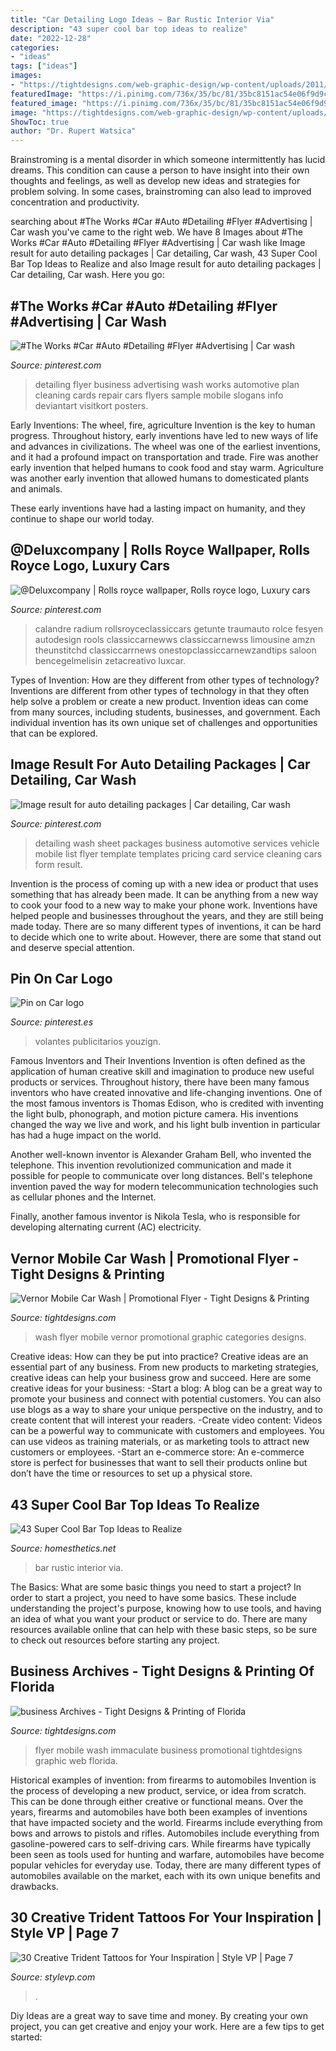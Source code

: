 ```yaml
---
title: "Car Detailing Logo Ideas ~ Bar Rustic Interior Via"
description: "43 super cool bar top ideas to realize"
date: "2022-12-28"
categories:
- "ideas"
tags: ["ideas"]
images:
- "https://tightdesigns.com/web-graphic-design/wp-content/uploads/2011/06/vernor-car-wash-22.jpg"
featuredImage: "https://i.pinimg.com/736x/35/bc/81/35bc8151ac54e06f9d9cf15562e42c9b.jpg"
featured_image: "https://i.pinimg.com/736x/35/bc/81/35bc8151ac54e06f9d9cf15562e42c9b.jpg"
image: "https://tightdesigns.com/web-graphic-design/wp-content/uploads/2011/06/vernor-car-wash-22.jpg"
ShowToc: true
author: "Dr. Rupert Watsica"
---
```



Brainstroming is a mental disorder in which someone intermittently has lucid dreams. This condition can cause a person to have insight into their own thoughts and feelings, as well as develop new ideas and strategies for problem solving. In some cases, brainstroming can also lead to improved concentration and productivity.

	

		
searching about #The Works #Car #Auto #Detailing #Flyer #Advertising | Car wash you've came to the right web. We have 8 Images about #The Works #Car #Auto #Detailing #Flyer #Advertising | Car wash like Image result for auto detailing packages | Car detailing, Car wash, 43 Super Cool Bar Top Ideas to Realize and also Image result for auto detailing packages | Car detailing, Car wash. Here you go:
		
    
## #The Works #Car #Auto #Detailing #Flyer #Advertising | Car Wash

<img loading=lazy src="https://i.pinimg.com/736x/81/36/ba/8136ba77c61108ddef0831c0690dba45--detail-shop-auto-detailing.jpg" onerror="this.onerror=null;this.src='https://tse3.mm.bing.net/th?id=OIP.-e2kWbNtXepbf5vyyRhluQHaLH&amp;pid=15.1';" alt="#The Works #Car #Auto #Detailing #Flyer #Advertising | Car wash">

_Source: pinterest.com_

>detailing flyer business advertising wash works automotive plan cleaning cards repair cars flyers sample mobile slogans info deviantart visitkort posters. 

	

Early Inventions: The wheel, fire, agriculture
Invention is the key to human progress. Throughout history, early inventions have led to new ways of life and advances in civilizations.
The wheel was one of the earliest inventions, and it had a profound impact on transportation and trade. Fire was another early invention that helped humans to cook food and stay warm. Agriculture was another early invention that allowed humans to domesticated plants and animals.

These early inventions have had a lasting impact on humanity, and they continue to shape our world today.

    
## @Deluxcompany | Rolls Royce Wallpaper, Rolls Royce Logo, Luxury Cars

<img loading=lazy src="https://i.pinimg.com/736x/f7/bd/b5/f7bdb5f78070f672677493512049db5f.jpg" onerror="this.onerror=null;this.src='https://tse4.mm.bing.net/th?id=OIP.xj5oIeNuusyMdKvobVhPKwHaN2&amp;pid=15.1';" alt="@Deluxcompany | Rolls royce wallpaper, Rolls royce logo, Luxury cars">

_Source: pinterest.com_

>calandre radium rollsroyceclassiccars getunte traumauto rolce fesyen autodesign rools classiccarnewws classiccarnewss limousine amzn theunstitchd classiccarrnews onestopclassiccarnewzandtips saloon bencegelmelisin zetacreativo luxcar. 

	

Types of Invention: How are they different from other types of technology?
Inventions are different from other types of technology in that they often help solve a problem or create a new product. Invention ideas can come from many sources, including students, businesses, and government. Each individual invention has its own unique set of challenges and opportunities that can be explored.

    
## Image Result For Auto Detailing Packages | Car Detailing, Car Wash

<img loading=lazy src="https://i.pinimg.com/736x/35/bc/81/35bc8151ac54e06f9d9cf15562e42c9b.jpg" onerror="this.onerror=null;this.src='https://tse1.mm.bing.net/th?id=OIP.VLUwXzUB19Bqxyr2NVz9WgAAAA&amp;pid=15.1';" alt="Image result for auto detailing packages | Car detailing, Car wash">

_Source: pinterest.com_

>detailing wash sheet packages business automotive services vehicle mobile list flyer template templates pricing card service cleaning cars form result. 

	

Invention is the process of coming up with a new idea or product that uses something that has already been made. It can be anything from a new way to cook your food to a new way to make your phone work. Inventions have helped people and businesses throughout the years, and they are still being made today. There are so many different types of inventions, it can be hard to decide which one to write about. However, there are some that stand out and deserve special attention.

    
## Pin On Car Logo

<img loading=lazy src="https://i.pinimg.com/736x/fc/d6/b7/fcd6b737156638b59e2e1b3330c66962--banner-template-flyer-template.jpg" onerror="this.onerror=null;this.src='https://tse3.mm.bing.net/th?id=OIP.aRcQFgStG_Nc0ekv_S5LLwHaKg&amp;pid=15.1';" alt="Pin on Car logo">

_Source: pinterest.es_

>volantes publicitarios youzign. 

	

Famous Inventors and Their Inventions
Invention is often defined as the application of human creative skill and imagination to produce new useful products or services. Throughout history, there have been many famous inventors who have created innovative and life-changing inventions.
One of the most famous inventors is Thomas Edison, who is credited with inventing the light bulb, phonograph, and motion picture camera. His inventions changed the way we live and work, and his light bulb invention in particular has had a huge impact on the world.

Another well-known inventor is Alexander Graham Bell, who invented the telephone. This invention revolutionized communication and made it possible for people to communicate over long distances. Bell's telephone invention paved the way for modern telecommunication technologies such as cellular phones and the Internet.

Finally, another famous inventor is Nikola Tesla, who is responsible for developing alternating current (AC) electricity.

    
## Vernor Mobile Car Wash | Promotional Flyer - Tight Designs &amp; Printing

<img loading=lazy src="https://tightdesigns.com/web-graphic-design/wp-content/uploads/2011/06/vernor-car-wash-22.jpg" onerror="this.onerror=null;this.src='https://tse3.mm.bing.net/th?id=OIP.JWRqebGR0rKDtHgNGYTfYgHaLH&amp;pid=15.1';" alt="Vernor Mobile Car Wash | Promotional Flyer - Tight Designs &amp; Printing">

_Source: tightdesigns.com_

>wash flyer mobile vernor promotional graphic categories designs. 

	

Creative ideas: How can they be put into practice?
Creative ideas are an essential part of any business. From new products to marketing strategies, creative ideas can help your business grow and succeed. Here are some creative ideas for your business: 
-Start a blog: A blog can be a great way to promote your business and connect with potential customers. You can also use blogs as a way to share your unique perspective on the industry, and to create content that will interest your readers. 
-Create video content: Videos can be a powerful way to communicate with customers and employees. You can use videos as training materials, or as marketing tools to attract new customers or employees. 
-Start an e-commerce store: An e-commerce store is perfect for businesses that want to sell their products online but don’t have the time or resources to set up a physical store.

    
## 43 Super Cool Bar Top Ideas To Realize

<img loading=lazy src="http://cdn.homesthetics.net/wp-content/uploads/2017/05/4bd6dcfbe9d7e73913801e683db6da1d.jpg" onerror="this.onerror=null;this.src='https://tse2.mm.bing.net/th?id=OIP._9NiKvFHtLj79aIQfABc2AHaJ4&amp;pid=15.1';" alt="43 Super Cool Bar Top Ideas to Realize">

_Source: homesthetics.net_

>bar rustic interior via. 

	

The Basics: What are some basic things you need to start a project?
In order to start a project, you need to have some basics. These include understanding the project's purpose, knowing how to use tools, and having an idea of what you want your product or service to do. There are many resources available online that can help with these basic steps, so be sure to check out resources before starting any project.

    
## Business Archives - Tight Designs &amp; Printing Of Florida

<img loading=lazy src="http://tightdesigns.com/web-graphic-design/wp-content/uploads/2011/05/immaculate-flyer-back.jpg" onerror="this.onerror=null;this.src='https://tse3.mm.bing.net/th?id=OIP.xxOKTjzxnkTd3L93eAsozgHaKX&amp;pid=15.1';" alt="business Archives - Tight Designs &amp; Printing of Florida">

_Source: tightdesigns.com_

>flyer mobile wash immaculate business promotional tightdesigns graphic web florida. 

	

Historical examples of invention: from firearms to automobiles
Invention is the process of developing a new product, service, or idea from scratch. This can be done through either creative or functional means. Over the years, firearms and automobiles have both been examples of inventions that have impacted society and the world. Firearms include everything from bows and arrows to pistols and rifles. Automobiles include everything from gasoline-powered cars to self-driving cars. While firearms have typically been seen as tools used for hunting and warfare, automobiles have become popular vehicles for everyday use. Today, there are many different types of automobiles available on the market, each with its own unique benefits and drawbacks.

    
## 30 Creative Trident Tattoos For Your Inspiration | Style VP | Page 7

<img loading=lazy src="http://www.stylevp.com/wp-content/uploads/2020/08/1-Trident-Tattoos.jpg" onerror="this.onerror=null;this.src='https://tse1.mm.bing.net/th?id=OIP.LkSFq_pyT7u672DMRr9yJAHaJQ&amp;pid=15.1';" alt="30 Creative Trident Tattoos for Your Inspiration | Style VP | Page 7">

_Source: stylevp.com_

>. 

	

Diy Ideas are a great way to save time and money. By creating your own project, you can get creative and enjoy your work. Here are a few tips to get started: 

